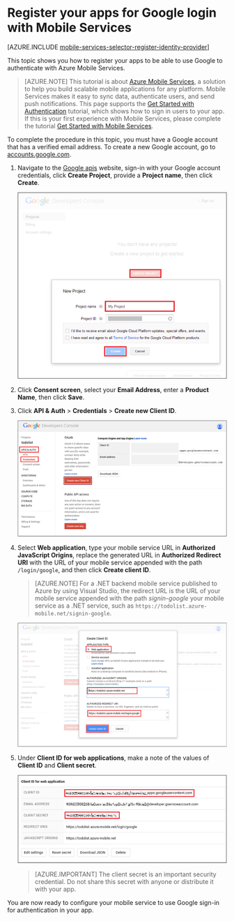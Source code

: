 <properties 
	pageTitle="Register for Google authentication - Mobile Services" 
	description="Learn how to register your apps to use Google to authenticate with Azure Mobile Services." 
	services="mobile-services" 
	documentationCenter="android" 
	authors="ggailey777" 
	manager="dwrede" 
	editor=""/>

<tags 
	ms.service="mobile-services" 
	ms.workload="mobile" 
	ms.tgt_pltfrm="mobile-android" 
	ms.devlang="multiple" 
	ms.topic="article" 
	ms.date="06/11/2015" 
	ms.author="glenga"/>

# Register your apps for Google login with Mobile Services

[AZURE.INCLUDE [mobile-services-selector-register-identity-provider](../../includes/mobile-services-selector-register-identity-provider.md)]

This topic shows you how to register your apps to be able to use Google to authenticate with Azure Mobile Services.

>[AZURE.NOTE] This tutorial is about [Azure Mobile Services](http://azure.microsoft.com/services/mobile-services/), a solution to help you build scalable mobile applications for any platform. Mobile Services makes it easy to sync data, authenticate users, and send push notifications. This page supports the [Get Started with Authentication](mobile-services-ios-get-started-users.md) tutorial, which shows how to sign in users to your app. 
<br/>If this is your first experience with Mobile Services, please complete the tutorial [Get Started with Mobile Services](mobile-services-ios-get-started.md).

To complete the procedure in this topic, you must have a Google account that has a verified email address. To create a new Google account, go to <a href="http://go.microsoft.com/fwlink/p/?LinkId=268302" target="_blank">accounts.google.com</a>.

1. Navigate to the <a href="http://go.microsoft.com/fwlink/p/?LinkId=268303" target="_blank">Google apis</a> website, sign-in with your Google account credentials, click **Create Project**, provide a **Project name**, then click **Create**.

   	![Google API new project](./media/mobile-services-how-to-register-google-authentication/mobile-services-google-new-project.png)

2. Click **Consent screen**, select your **Email Address**, enter a **Product Name**, then click **Save**. 

3. Click **API & Auth** > **Credentials** > **Create new Client ID**.

   	![Create new client ID](./media/mobile-services-how-to-register-google-authentication/mobile-services-google-create-client.png)

4. Select **Web application**, type your mobile service URL in **Authorized JavaScript Origins**, replace the generated URL in **Authorized Redirect URI** with the URL of your mobile service appended with the path `/login/google`, and then click **Create client ID**.

	>[AZURE.NOTE] For a .NET backend mobile service published to Azure by using Visual Studio, the redirect URL is the URL of your mobile service appended with the path _signin-google_ your mobile service as a .NET service, such as `https://todolist.azure-mobile.net/signin-google`. 
	&nbsp;

   	![](./media/mobile-services-how-to-register-google-authentication/mobile-services-google-create-client2.png)

5. Under **Client ID for web applications**, make a note of the values of **Client ID** and **Client secret**. 

   	![Client credentials](./media/mobile-services-how-to-register-google-authentication/mobile-services-google-create-client3.png)

    >[AZURE.IMPORTANT] The client secret is an important security credential. Do not share this secret with anyone or distribute it with your app.

You are now ready to configure your mobile service to use Google sign-in for authentication in your app.

<!-- Anchors. -->

<!-- Images. -->

<!-- URLs. -->

[Google apis]: http://go.microsoft.com/fwlink/p/?LinkId=268303
[Get started with authentication]: /develop/mobile/tutorials/get-started-with-users-dotnet/

[Azure Management Portal]: https://manage.windowsazure.com/
 